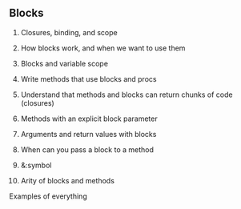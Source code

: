 ## Blocks

1. Closures, binding, and scope

2. How blocks work, and when we want to use them

3. Blocks and variable scope

4. Write methods that use blocks and procs

5. Understand that methods and blocks can return chunks of code (closures)

6. Methods with an explicit block parameter

7. Arguments and return values with blocks

8. When can you pass a block to a method

9. &:symbol

10. Arity of blocks and methods

Examples of everything